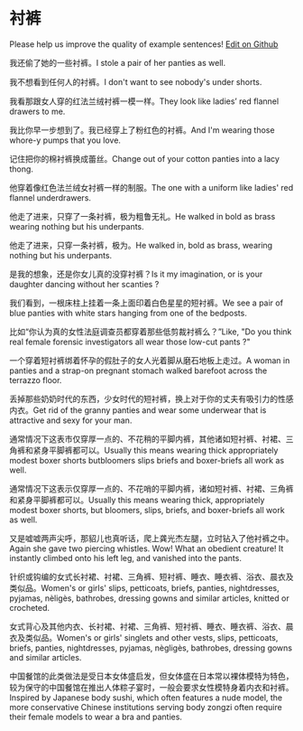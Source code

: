 # 衬裤

Please help us improve the quality of example sentences! [Edit on Github](https://github.com/jiyushe/jiyu-example-sentence-source/blob/main/chinese/chenku.md)

<p><span class="chinese">我还偷了她的一些衬裤。</span><span class="english">I stole a pair of her panties as well.</span></p>

<p><span class="chinese">我不想看到任何人的衬裤。</span><span class="english">I don't want to see nobody's under shorts.</span></p>

<p><span class="chinese">我看那跟女人穿的红法兰绒衬裤一模一样。</span><span class="english">They look like ladies’ red flannel drawers to me.</span></p>

<p><span class="chinese">我比你早一步想到了。我已经穿上了粉红色的衬裤。</span><span class="english">And I'm wearing those whore-y pumps that you love.</span></p>

<p><span class="chinese">记住把你的棉衬裤换成蕾丝。</span><span class="english">Change out of your cotton panties into a lacy thong.</span></p>

<p><span class="chinese">他穿着像红色法兰绒女衬裤一样的制服。</span><span class="english">The one with a uniform like ladies' red flannel underdrawers.</span></p>

<p><span class="chinese">他走了进来，只穿了一条衬裤，极为粗鲁无礼。</span><span class="english">He walked in bold as brass wearing nothing but his underpants.</span></p>

<p><span class="chinese">他走了进来，只穿一条衬裤，极为。</span><span class="english">He walked in, bold as brass, wearing nothing but his underpants.</span></p>

<p><span class="chinese">是我的想象，还是你女儿真的没穿衬裤？</span><span class="english">Is it my imagination, or is your daughter dancing without her scanties ?</span></p>

<p><span class="chinese">我们看到，一根床柱上挂着一条上面印着白色星星的短衬裤。</span><span class="english">We see a pair of blue panties with white stars hanging from one of the bedposts.</span></p>

<p><span class="chinese">比如“你认为真的女性法庭调查员都穿着那些低剪裁衬裤么？”</span><span class="english">Like, "Do you think real female forensic investigators all wear those low-cut pants ?"</span></p>

<p><span class="chinese">一个穿着短衬裤绑着怀孕的假肚子的女人光着脚从磨石地板上走过。</span><span class="english">A woman in panties and a strap-on pregnant stomach walked barefoot across the terrazzo floor.</span></p>

<p><span class="chinese">丢掉那些奶奶时代的东西，少女时代的短衬裤，换上对于你的丈夫有吸引力的性感内衣。</span><span class="english">Get rid of the granny panties and wear some underwear that is attractive and sexy for your man.</span></p>

<p><span class="chinese">通常情况下这表市仅穿厚一点的、不花稍的平脚内裤，其他诸如短衬裤、衬裙、三角裤和紧身平脚裤都可以。</span><span class="english">Usually this means wearing thick appropriately modest boxer shorts butbloomers slips briefs and boxer-briefs all work as well.</span></p>

<p><span class="chinese">通常情况下这表示仅穿厚一点的、不花哨的平脚内裤，诸如短衬裤、衬裙、三角裤和紧身平脚裤都可以。</span><span class="english">Usually this means wearing thick, appropriately modest boxer shorts, but bloomers, slips, briefs, and boxer-briefs all work as well.</span></p>

<p><span class="chinese">又是嘘嘘两声尖呼，那貂儿也真听话，爬上龚光杰左腿，立时钻入了他衬裤之中。</span><span class="english">Again she gave two piercing whistles. Wow! What an obedient creature! It instantly climbed onto his left leg, and vanished into the pants.</span></p>

<p><span class="chinese">针织或钩编的女式长衬裙、衬裙、三角裤、短衬裤、睡衣、睡衣裤、浴衣、晨衣及类似品。</span><span class="english">Women's or girls' slips, petticoats, briefs, panties, nightdresses, pyjamas, nèligès, bathrobes, dressing gowns and similar articles, knitted or crocheted.</span></p>

<p><span class="chinese">女式背心及其他内衣、长衬裙、衬裙、三角裤、短衬裤、睡衣、睡衣裤、浴衣、晨衣及类似品。</span><span class="english">Women's or girls' singlets and other vests, slips, petticoats, briefs, panties, nightdresses, pyjamas, nègligès, bathrobes, dressing gowns and similar articles.</span></p>

<p><span class="chinese">中国餐馆的此类做法是受日本女体盛启发，但女体盛在日本常以裸体模特为特色，较为保守的中国餐馆在推出人体粽子宴时，一般会要求女性模特身着内衣和衬裤。</span><span class="english">Inspired by Japanese body sushi, which often features a nude model, the more conservative Chinese institutions serving body zongzi often require their female models to wear a bra and panties.</span></p>

